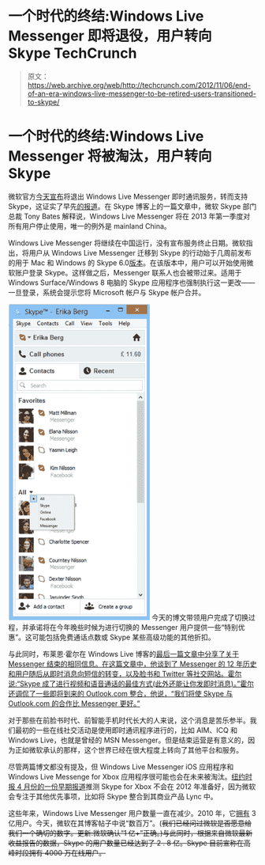 # 一个时代的终结:Windows Live Messenger 即将退役，用户转向 Skype TechCrunch

> 原文：<https://web.archive.org/web/http://techcrunch.com/2012/11/06/end-of-an-era-windows-live-messenger-to-be-retired-users-transitioned-to-skype/>

# 一个时代的终结:Windows Live Messenger 将被淘汰，用户转向 Skype

微软官方[今天宣布](https://web.archive.org/web/20230209124836/http://blogs.skype.com/en/2012/11/skypewlm.html)将退出 Windows Live Messenger 即时通讯服务，转而支持 Skype，这证实了早先[的报道](https://web.archive.org/web/20230209124836/http://www.liveside.net/2012/11/05/microsoft-to-retire-messenger-says-the-verge/)。在 Skype 博客上的一篇文章中，微软 Skype 部门总裁 Tony Bates 解释说，Windows Live Messenger 将在 2013 年第一季度对所有用户停止使用，唯一的例外是 mainland China。

Windows Live Messenger 将继续在中国运行，没有宣布服务终止日期。微软指出，将用户从 Windows Live Messenger 迁移到 Skype 的行动始于几周前发布的用于 Mac 和 Windows 的 Skype 6.0[版本](https://web.archive.org/web/20230209124836/http://blogs.skype.com/garage/2012/10/skype_60_for_mac_and_windows_d.html)。在该版本中，用户可以开始使用微软账户登录 Skype。这样做之后，Messenger 联系人也会被带过来。适用于 Windows Surface/Windows 8 电脑的 Skype 应用程序也强制执行这一更改——一旦登录，系统会提示您将 Microsoft 帐户与 Skype 帐户合并。

[![](img/d9f3be736abdb671b6db1f4513650cc3.png "Skype_thumb_56FC7AA8")](https://web.archive.org/web/20230209124836/https://techcrunch.com/2012/11/06/end-of-an-era-windows-live-messenger-to-be-retired-users-transitioned-to-skype/skype_thumb_56fc7aa8/) 今天的博文带领用户完成了切换过程，并承诺将在今年晚些时候为进行切换的 Messenger 用户提供一些“特别优惠”。这可能包括免费通话点数或 Skype 某些高级功能的其他折扣。

与此同时，布莱恩·霍尔在 Windows Live 博客的[最后一篇文章中分享了关于 Messenger 结束的相同信息。在这篇文章中，他谈到了 Messenger 的 12 年历史和用户随后从即时消息向短信的转变，以及脸书和 Twitter 等社交网站。霍尔说:“Skype 成了进行视频和语音通话的最佳方式(此外还能让你发即时消息)。”霍尔还调侃了一些即将到来的 Outlook.com 整合，他说，“我们将使 Skype 与 Outlook.com 的合作比 Messenger 更好。”](https://web.archive.org/web/20230209124836/http://blogs.windows.com/windows_live/b/windowslive/archive/2012/11/06/the-next-chapter-for-the-windows-live-messenger-network.aspx)

对于那些在前脸书时代、前智能手机时代长大的人来说，这个消息是苦乐参半。我们最初的一些在线社交活动是使用即时通讯程序进行的，比如 AIM、ICQ 和 Windows Live，也就是曾经的 MSN Messenger。但是结束运营是有意义的，因为正如微软承认的那样，这个世界已经在很大程度上转向了其他平台和服务。

尽管两篇博文都没有提及，但 Windows Live Messenger iOS 应用程序和 Windows Live Messenge for Xbox 应用程序很可能也会在未来被淘汰。[纽约时报 4 月份的一份早期报道](https://web.archive.org/web/20230209124836/http://www.nytimes.com/2012/05/29/technology/microsoft-at-work-on-meshing-its-products-with-skype.html?_r=3&pagewanted=all&)推测 Skype for Xbox 不会在 2012 年准备好，因为微软会专注于其他优先事项，比如将 Skype 整合到其商业产品 Lync 中。

这些年来，Windows Live Messenger 用户数量一直在减少。2010 年，它[拥有](https://web.archive.org/web/20230209124836/http://blogs.windows.com/windows_live/b/windowslive/archive/2010/02/09/windows-live-messenger-a-short-history.aspx) 3 亿用户。今天，微软在其博客帖子中说“数百万”。(~~我们已经问过微软是否愿意给我们一个确切的数字。更新:微软确认“1 亿+”正确。)与此同时，根据来自微软最新收益报告的数据，Skype 的用户数量已经达到了 2 . 8 亿。Skype 目前宣称在高峰时段拥有 4000 万在线用户。~~